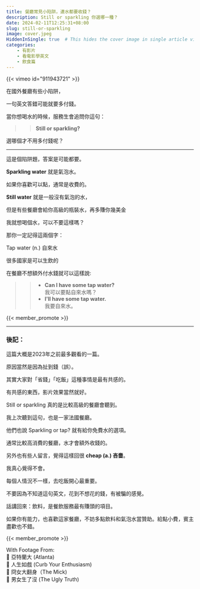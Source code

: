 ```yaml
---
title: 餐廳常見小陷阱，連水都要收錢？
description: Still or sparkling 你選哪一種？
date: 2024-02-11T12:25:31+08:00
slug: still-or-sparkling
image: cover.jpeg
HiddenInSingle: true  # This hides the cover image in single article view
categories:
    - 有影片
    - 看電影學英文
    - 飲食篇
---
```


{{< vimeo id="911943721" >}}

在國外餐廳有些小陷阱，

一句英文答錯可能就要多付錢。

當你想喝水的時候，服務生會追問你這句：

>> **Still or sparkling?** 

選哪個才不用多付錢呢？

---

這是個陷阱題，答案是可能都要。

**Sparkling water** 就是氣泡水。

如果你喜歡可以點，通常是收費的。

**Still water**  就是一般沒有氣泡的水，

但是有些餐廳會給你高級的瓶裝水，再多賺你幾美金

我就想喝個水，可以不要這樣嗎？

那你一定記得這兩個字：

Tap water (n.) 自來水

很多國家是可以生飲的

在餐廳不想額外付水錢就可以這樣說:

>> - **Can I have some tap water?**  
我可以要點自來水嗎？   
>> - **I'll have some tap water.**   
我要自來水。

{{< member_promote >}}


--- 

### 後記：

這篇大概是2023年之前最多觀看的一篇。

原因當然是因為扯到錢（誤）。

其實大家對「省錢」「吃飯」這種事情是最有共感的。

有共感的東西，影片效果當然就好。

Still or sparkling 真的是比較高級的餐廳會聽到。

我上次聽到這句，也是一家法國餐廳。

他們也說 Sparkling or tap? 就有給你免費水的選項。

通常比較高消費的餐廳，水才會額外收錢的。

另外也有些人留言，覺得這樣回很 **cheap (a.) 吝嗇**。

我真心覺得不會。

每個人情況不一樣，去吃飯開心最重要。

不要因為不知道這句英文，花到不想花的錢，有被騙的感覺。

話講回來：飲料，是餐飲服務最有賺頭的項目。

如果你有能力，也喜歡這家餐廳，不妨多點飲料和氣泡水當贊助。給點小費，賓主盡歡也不錯。

{{< member_promote >}}

With Footage From:  
🎥 亞特蘭大 (Atlanta)  
🎥 人生如戲 (Curb Your Enthusiasm)  
🎥 冏女大翻身（The Mick)  
🎥 男女生了沒 (The Ugly Truth)  
